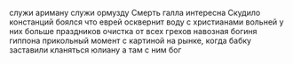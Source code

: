 служи ариману
служи ормузду
Смерть галла интересна
Скудило
констанций боялся что еврей осквернит воду
с христианами вольней у них больше праздников
очистка от всех грехов
навозная богиня гиппона
прикольный момент с картиной на рынке, когда бабку заставили кланяться юлиану а там с ним бог